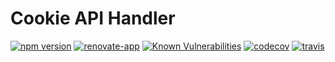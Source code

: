 # Cookie API Handler

[![npm version](https://badge.fury.io/js/cookie-api-handler.svg)](https://badge.fury.io/js/cookie-api-handler)
[![renovate-app](https://img.shields.io/badge/renovate-app-blue.svg)](https://renovateapp.com/) 
[![Known Vulnerabilities](https://snyk.io/test/github/fabulator/cookie-api-handler/badge.svg)](https://snyk.io/test/github/fabulator/cookie-api-handler)
[![codecov](https://codecov.io/gh/fabulator/cookie-api-handler/branch/master/graph/badge.svg)](https://codecov.io/gh/fabulator/cookie-api-handler) 
[![travis](https://travis-ci.org/fabulator/cookie-api-handler.svg?branch=master)](https://travis-ci.org/fabulator/cookie-api-handler)
